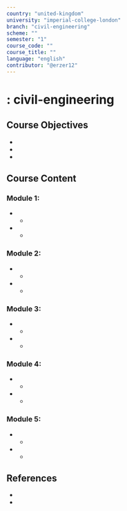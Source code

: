 ```yaml
---
country: "united-kingdom"
university: "imperial-college-london"
branch: "civil-engineering"
scheme: ""
semester: "1"
course_code: ""
course_title: ""
language: "english"
contributor: "@erzer12"
---
```

# : civil-engineering

## Course Objectives
* 
* 
* 

## Course Content
### Module 1: 
* 
  - 
* 
  - 

### Module 2: 
* 
  - 
* 
  - 

### Module 3: 
* 
  - 
* 
  - 

### Module 4: 
* 
  - 
* 
  - 

### Module 5: 
* 
  - 
* 
  - 

## References
* 
* 
